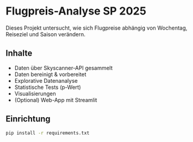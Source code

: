 # Flugpreis-Analyse SP 2025

Dieses Projekt untersucht, wie sich Flugpreise abhängig von Wochentag, Reiseziel und Saison verändern.

## Inhalte
- Daten über Skyscanner-API gesammelt
- Daten bereinigt & vorbereitet
- Explorative Datenanalyse
- Statistische Tests (p-Wert)
- Visualisierungen
- (Optional) Web-App mit Streamlit

## Einrichtung

```bash
pip install -r requirements.txt
